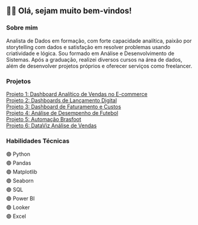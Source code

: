 <h2>👋🏼 Olá, sejam muito bem-vindos! </h2>

<div sobre_mim>
  <h3>
    <b>Sobre mim</b>
  </h3>
    <p>Analista de Dados em formação, com forte capacidade analítica, paixão por storytelling com dados e satisfação em resolver problemas usando criatividade e lógica.
    Sou formado em Análise e Desenvolvimento de Sistemas. Após a graduação, realizei diversos cursos na área de dados, além de desenvolver projetos próprios e oferecer serviços como freelancer. </p>
</div>

<div projetos>
  <h3>
    <b>Projetos</b>
  </h3>
      <a href="https://github.com/JorgeFerreira09/Dashboard_Ecommerce_Vendas"> Projeto 1: Dashboard Analítico de Vendas no E-commerce</a><br>
      <a href="https://github.com/JorgeFerreira09/Dashboard-Lancamento-Digital"> Projeto 2: Dashboards de Lançamento Digital </a><br>
      <a href="https://github.com/JorgeFerreira09/Dashboard-Faturamento-Custos"> Projeto 3: Dashboard de Faturamento e Custos</a><br>
      <a href="https://github.com/JorgeFerreira09/Dashboard-de-Futebol" target="_blank">Projeto 4: Análise de Desempenho de Futebol </a><br>
      <a href="https://github.com/JorgeFerreira09/projeto-automacao-brasfoot"> Projeto 5: Automação Brasfoot</a> <br>
      <a href="https://github.com/JorgeFerreira09/Projeto_DataMarket"> Projeto 6: DataViz Análise de Vendas</a><br>
      
</div>
<div habilidades>
  <h3>
    <b>Habilidades Técnicas</b>
  </h3>
    <p>
      🟣 Python        <br>       
      🟣 Pandas        <br>
      🟣 Matplotlib    <br>
      🟣 Seaborn       <br>
      🟣 SQL           <br>
      🟣 Power BI      <br>
      🟣 Looker        <br>
      🟣 Excel         <br>
  </p>
</div>

<div habilidades>
